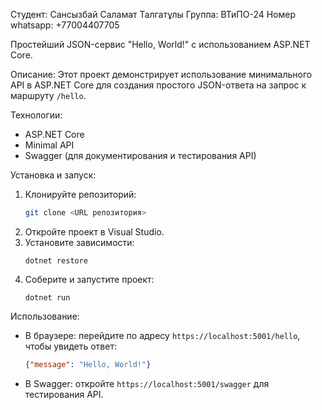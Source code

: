 Cтудент: Cансызбай Саламат Талгатұлы 
Группа: ВТиПО-24
Номер whatsapp: +77004407705

Простейший JSON-сервис "Hello, World!" с использованием ASP.NET Core.

Описание:
Этот проект демонстрирует использование минимального API в ASP.NET Core для создания простого JSON-ответа на запрос к маршруту `/hello`.

Технологии:
- ASP.NET Core
- Minimal API
- Swagger (для документирования и тестирования API)

Установка и запуск:
1. Клонируйте репозиторий:
    ```bash
    git clone <URL репозитория>
    ```
2. Откройте проект в Visual Studio.
3. Установите зависимости:
    ```
    dotnet restore
    ```
4. Соберите и запустите проект:
    ```
    dotnet run
    ```

Использование:
- В браузере: перейдите по адресу `https://localhost:5001/hello`, чтобы увидеть ответ:
    ```json
    {"message": "Hello, World!"}
    ```
- В Swagger: откройте `https://localhost:5001/swagger` для тестирования API.

